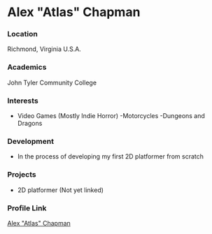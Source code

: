 # Alex "Atlas" Chapman

### Location

Richmond, Virginia U.S.A.

### Academics

John Tyler Community College

### Interests

- Video Games (Mostly Indie Horror)
-Motorcycles
-Dungeons and Dragons

### Development

- In the process of developing my first 2D platformer from scratch

### Projects

- 2D platformer (Not yet linked)

### Profile Link

[Alex "Atlas" Chapman](https://github.com/achapman674)
